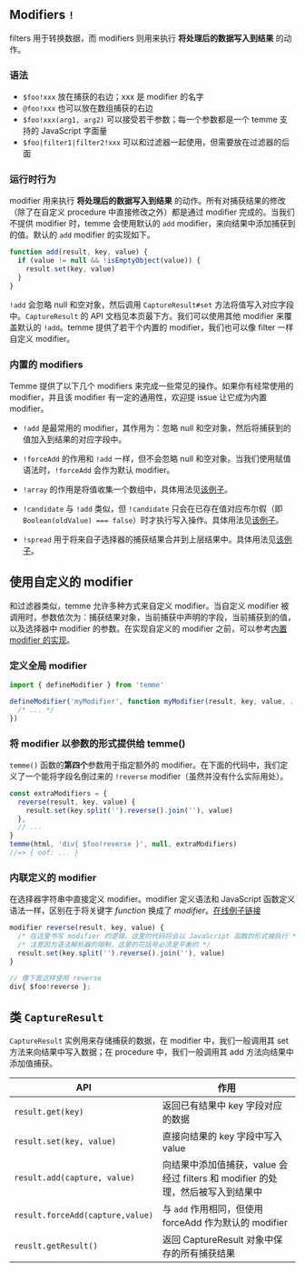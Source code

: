 ## Modifiers `!`

filters 用于转换数据，而 modifiers 则用来执行 **将处理后的数据写入到结果** 的动作。

### 语法

- `$foo!xxx` 放在捕获的右边；xxx 是 modifier 的名字
- `@foo!xxx` 也可以放在数组捕获的右边
- `$foo!xxx(arg1, arg2)` 可以接受若干参数；每一个参数都是一个 temme 支持的 JavaScript 字面量
- `$foo|filter1|filter2!xxx` 可以和过滤器一起使用，但需要放在过滤器的后面

### 运行时行为

modifier 用来执行 **将处理后的数据写入到结果** 的动作。所有对捕获结果的修改（除了在自定义 procedure 中直接修改之外）都是通过 modifier 完成的。当我们不提供 modifier 时，temme 会使用默认的 `add` modifier，来向结果中添加捕获到的值。默认的 `add` modifier 的实现如下。

```JavaScript
function add(result, key, value) {
  if (value != null && !isEmptyObject(value)) {
    result.set(key, value)
  }
}
```

`!add` 会忽略 null 和空对象，然后调用 `CaptureResult#set` 方法将值写入对应字段中。`CaptureResult` 的 API 文档见本页最下方。我们可以使用其他 modifier 来覆盖默认的 `!add`。temme 提供了若干个内置的 modifier，我们也可以像 filter 一样自定义 modifier。

### 内置的 modifiers

Temme 提供了以下几个 modifiers 来完成一些常见的操作。如果你有经常使用的 modifier，并且该 modifier 有一定的通用性，欢迎提 issue 让它成为内置 modifier。

- `!add` 是最常用的 modifier，其作用为：忽略 null 和空对象，然后将捕获到的值加入到结果的对应字段中。

- `!forceAdd` 的作用和 `!add` 一样，但不会忽略 null 和空对象。当我们使用赋值语法时，`!forceAdd` 会作为默认 modifier。

- `!array` 的作用是将值收集一个数组中，具体用法见[该例子](https://temme.js.org?example=modifier-array)。

- `!candidate` 与 `!add` 类似，但 `!candidate` 只会在已存在值对应布尔假（即 `Boolean(oldValue) === false`）时才执行写入操作。具体用法见[该例子](https://temme.js.org?example=modifier-candidate)。

- `!spread` 用于将来自子选择器的捕获结果合并到上层结果中。具体用法见[该例子](https://temme.js.org?example=modifier-spread)。

## 使用自定义的 modifier

和过滤器类似，temme 允许多种方式来自定义 modifier。当自定义 modifier 被调用时，参数依次为：捕获结果对象，当前捕获中声明的字段，当前捕获到的值，以及选择器中 modifier 的参数。在实现自定义的 modifier 之前，可以参考[内置 modifier 的实现](/packages/temme/src/modifiers.ts)。

### 定义全局 modifier

```JavaScript
import { defineModifier } from 'temme'

defineModifier('myModifier', function myModifier(result, key, value, ...args) {
  /* ... */
})
```

### 将 modifier 以参数的形式提供给 temme()

`temme()` 函数的**第四个**参数用于指定额外的 modifier。在下面的代码中，我们定义了一个能将字段名倒过来的 `!reverse` modifier（虽然并没有什么实际用处）。

```JavaScript
const extraModifiers = {
  reverse(result, key, value) {
    result.set(key.split('').reverse().join(''), value)
  },
  // ...
}
temme(html, 'div{ $foo!reverse }', null, extraModifiers)
//=> { oof: ... }
```

### 内联定义的 modifier

在选择器字符串中直接定义 modifier。modifier 定义语法和 JavaScript 函数定义语法一样，区别在于将关键字 _function_ 换成了 _modifier_。[在线例子链接](https://temme.js.org/?example=modifier-reverse)

```javascript
modifier reverse(result, key, value) {
  /* 在这里书写 modifier 的逻辑，这里的代码将会以 JavaScript 函数的形式被执行 */
  /* 注意因为语法解析器的限制，这里的花括号必须是平衡的 */
  result.set(key.split('').reverse().join(''), value)
}

// 像下面这样使用 reverse
div{ $foo!reverse };
```

## 类 `CaptureResult`

`CaptureResult` 实例用来存储捕获的数据，在 modifier 中，我们一般调用其 set 方法来向结果中写入数据；在 procedure 中，我们一般调用其 add 方法向结果中添加值捕获。

| API                              | 作用                                                                            |
| -------------------------------- | ------------------------------------------------------------------------------- |
| `result.get(key)`                | 返回已有结果中 key 字段对应的数据                                               |
| `result.set(key, value)`         | 直接向结果的 key 字段中写入 value                                               |
| `result.add(capture, value)`     | 向结果中添加值捕获，value 会经过 filters 和 modifier 的处理，然后被写入到结果中 |
| `result.forceAdd(capture,value)` | 与 `add` 作用相同，但使用 forceAdd 作为默认的 modifier                          |
| `reuslt.getResult()`             | 返回 CaptureResult 对象中保存的所有捕获结果                                     |
